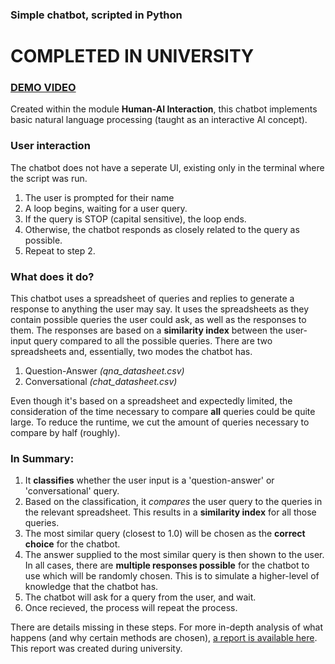 ### Simple chatbot, scripted in Python
# COMPLETED IN UNIVERSITY

### [DEMO VIDEO](https://bit.ly/3pOmbv4)

Created within the module __Human-AI Interaction__, this chatbot implements basic natural language processing (taught as an interactive AI concept). 

### User interaction
The chatbot does not have a seperate UI, existing only in the terminal where the script was run.
1. The user is prompted for their name
2. A loop begins, waiting for a user query. 
3. If the query is STOP (capital sensitive), the loop ends.
4. Otherwise, the chatbot responds as closely related to the query as possible.
5. Repeat to step 2.

### What does it do?
This chatbot uses a spreadsheet of queries and replies to generate a response to anything the user may say. It uses the spreadsheets as they contain possible queries the user could ask, as well as the responses to them. The responses are based on a __similarity index__ between the user-input query compared to all the possible queries. There are two spreadsheets and, essentially, two modes the chatbot has.
1. Question-Answer _(qna_datasheet.csv)_
2. Conversational _(chat_datasheet.csv)_

Even though it's based on a spreadsheet and expectedly limited, the consideration of the time necessary to compare **all** queries could be quite large. To reduce the runtime, we cut the amount of queries necessary to compare by half (roughly).

### In Summary:
1. It __classifies__ whether the user input is a 'question-answer' or 'conversational' query.
2. Based on the classification, it _compares_ the user query to the queries in the relevant spreadsheet. This results in a __similarity index__ for all those queries.
3. The most similar query (closest to 1.0) will be chosen as the __correct choice__ for the chatbot.
4. The answer supplied to the most similar query is then shown to the user. In all cases, there are __multiple responses possible__ for the chatbot to use which will be randomly chosen. This is to simulate a higher-level of knowledge that the chatbot has.
5. The chatbot will ask for a query from the user, and wait.
6. Once recieved, the process will repeat the process.

There are details missing in these steps. For more in-depth analysis of what happens (and why certain methods are chosen), [a report is available here](https://bit.ly/3GInHWx). This report was created during university. 
